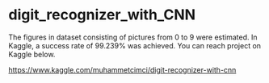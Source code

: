 # digit_recognizer_with_CNN
The figures in dataset consisting of pictures from 0 to 9 were estimated. In Kaggle, a success rate of 99.239% was achieved.
You can reach project on Kaggle below.

https://www.kaggle.com/muhammetcimci/digit-recognizer-with-cnn
